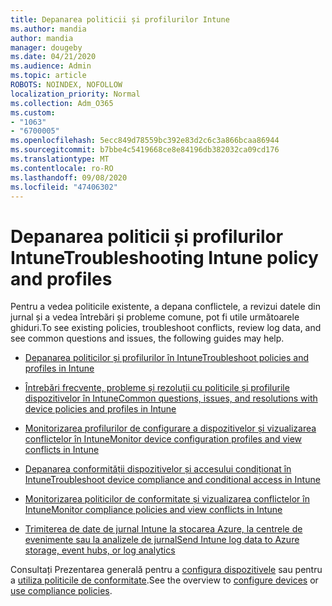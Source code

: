 ```yaml
---
title: Depanarea politicii și profilurilor Intune
ms.author: mandia
author: mandia
manager: dougeby
ms.date: 04/21/2020
ms.audience: Admin
ms.topic: article
ROBOTS: NOINDEX, NOFOLLOW
localization_priority: Normal
ms.collection: Adm_O365
ms.custom:
- "1063"
- "6700005"
ms.openlocfilehash: 5ecc849d78559bc392e83d2c6c3a866bcaa86944
ms.sourcegitcommit: b7bbe4c5419668ce8e84196db382032ca09cd176
ms.translationtype: MT
ms.contentlocale: ro-RO
ms.lasthandoff: 09/08/2020
ms.locfileid: "47406302"
---
```

# <a name="troubleshooting-intune-policy-and-profiles"></a><span data-ttu-id="cc331-102">Depanarea politicii și profilurilor Intune</span><span class="sxs-lookup"><span data-stu-id="cc331-102">Troubleshooting Intune policy and profiles</span></span>

<span data-ttu-id="cc331-103">Pentru a vedea politicile existente, a depana conflictele, a revizui datele din jurnal și a vedea întrebări și probleme comune, pot fi utile următoarele ghiduri.</span><span class="sxs-lookup"><span data-stu-id="cc331-103">To see existing policies, troubleshoot conflicts, review log data, and see common questions and issues, the following guides may help.</span></span>

- [<span data-ttu-id="cc331-104">Depanarea politicilor și profilurilor în Intune</span><span class="sxs-lookup"><span data-stu-id="cc331-104">Troubleshoot policies and profiles in Intune</span></span>](https://docs.microsoft.com/mem/intune/configuration/troubleshoot-policies-in-microsoft-intune)

- [<span data-ttu-id="cc331-105">Întrebări frecvente, probleme și rezoluții cu politicile și profilurile dispozitivelor în Intune</span><span class="sxs-lookup"><span data-stu-id="cc331-105">Common questions, issues, and resolutions with device policies and profiles in Intune</span></span>](https://docs.microsoft.com/intune/device-profile-troubleshoot)

- [<span data-ttu-id="cc331-106">Monitorizarea profilurilor de configurare a dispozitivelor și vizualizarea conflictelor în Intune</span><span class="sxs-lookup"><span data-stu-id="cc331-106">Monitor device configuration profiles and view conflicts in Intune</span></span>](https://docs.microsoft.com/intune/device-profile-monitor)

- [<span data-ttu-id="cc331-107">Depanarea conformității dispozitivelor și accesului condiționat în Intune</span><span class="sxs-lookup"><span data-stu-id="cc331-107">Troubleshoot device compliance and conditional access in Intune</span></span>](https://docs.microsoft.com/intune/troubleshoot-conditional-access)

- [<span data-ttu-id="cc331-108">Monitorizarea politicilor de conformitate și vizualizarea conflictelor în Intune</span><span class="sxs-lookup"><span data-stu-id="cc331-108">Monitor compliance policies and view conflicts in Intune</span></span>](https://docs.microsoft.com/intune/compliance-policy-monitor)

- [<span data-ttu-id="cc331-109">Trimiterea de date de jurnal Intune la stocarea Azure, la centrele de evenimente sau la analizele de jurnal</span><span class="sxs-lookup"><span data-stu-id="cc331-109">Send Intune log data to Azure storage, event hubs, or log analytics</span></span>](https://docs.microsoft.com/intune/review-logs-using-azure-monitor)

<span data-ttu-id="cc331-110">Consultați Prezentarea generală pentru a [configura dispozitivele](https://docs.microsoft.com/intune/device-profiles) sau pentru a [utiliza politicile de conformitate](https://docs.microsoft.com/intune/device-compliance-get-started).</span><span class="sxs-lookup"><span data-stu-id="cc331-110">See the overview to [configure devices](https://docs.microsoft.com/intune/device-profiles) or [use compliance policies](https://docs.microsoft.com/intune/device-compliance-get-started).</span></span>